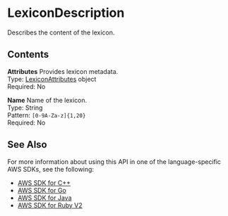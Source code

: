 # LexiconDescription<a name="API_LexiconDescription"></a>

Describes the content of the lexicon\.

## Contents<a name="API_LexiconDescription_Contents"></a>

 **Attributes**   <a name="polly-Type-LexiconDescription-Attributes"></a>
Provides lexicon metadata\.  
Type: [LexiconAttributes](API_LexiconAttributes.md) object  
Required: No

 **Name**   <a name="polly-Type-LexiconDescription-Name"></a>
Name of the lexicon\.  
Type: String  
Pattern: `[0-9A-Za-z]{1,20}`   
Required: No

## See Also<a name="API_LexiconDescription_SeeAlso"></a>

For more information about using this API in one of the language\-specific AWS SDKs, see the following:
+  [AWS SDK for C\+\+](https://docs.aws.amazon.com/goto/SdkForCpp/polly-2016-06-10/LexiconDescription) 
+  [AWS SDK for Go](https://docs.aws.amazon.com/goto/SdkForGoV1/polly-2016-06-10/LexiconDescription) 
+  [AWS SDK for Java](https://docs.aws.amazon.com/goto/SdkForJava/polly-2016-06-10/LexiconDescription) 
+  [AWS SDK for Ruby V2](https://docs.aws.amazon.com/goto/SdkForRubyV2/polly-2016-06-10/LexiconDescription) 